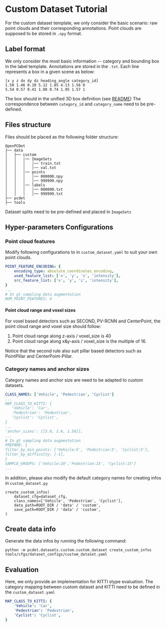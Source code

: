 # Custom Dataset Tutorial
For the custom dataset template, we only consider the basic scenario: raw point clouds and 
their corresponding annotations. Point clouds are supposed to be stored in `.npy` format.

## Label format
We only consider the most basic information -- category and bounding box in the label template.
Annotations are stored in the `.txt`. Each line represents a box in a given scene as below:
```
[x y z dx dy dz heading_angle category_id]
1.50 1.46 0.10 5.12 1.85 4.13 1.56 0
5.54 0.57 0.41 1.08 0.74 1.95 1.57 1
```
The box should in the unified 3D box definition (see [README](../README.md))
The correspondence between `category_id` and `category_name` need to be pre-defined. 


## Files structure
Files should be placed as the following folder structure:
```
OpenPCDet
├── data
│   ├── custom
│   │   │── ImageSets
│   │   │   │── train.txt
│   │   │   │── val.txt
│   │   │── points
│   │   │   │── 000000.npy
│   │   │   │── 999999.npy
│   │   │── labels
│   │   │   │── 000000.txt
│   │   │   │── 999999.txt
├── pcdet
├── tools
```
Dataset splits need to be pre-defined and placed in `ImageSets`

## Hyper-parameters Configurations

### Point cloud features
Modify following configurations to in `custom_dataset.yaml` to 
suit your own point clouds.
```yaml
POINT_FEATURE_ENCODING: {
    encoding_type: absolute_coordinates_encoding,
    used_feature_list: ['x', 'y', 'z', 'intensity'],
    src_feature_list: ['x', 'y', 'z', 'intensity'],
}
...
# In gt_sampling data augmentation
NUM_POINT_FEATURES: 4

```

#### Point cloud range and voxel sizes
For voxel based detectors such as SECOND, PV-RCNN and CenterPoint, the point cloud range and voxel size should follow:
1. Point cloud range along z-axis / voxel_size is 40
2. Point cloud range along x&y-axis / voxel_size is the multiple of 16.

Notice that the second rule also suit pillar based detectors such as PointPillar and CenterPoint-Pillar.

### Category names and anchor sizes
Category names and anchor size are need to be adapted to custom datasets.
 ```yaml
CLASS_NAMES: ['Vehicle', 'Pedestrian', 'Cyclist']  
...
MAP_CLASS_TO_KITTI: {
    'Vehicle': 'Car',
    'Pedestrian': 'Pedestrian',
    'Cyclist': 'Cyclist',
}
...
'anchor_sizes': [[3.9, 1.6, 1.56]],
...
# In gt sampling data augmentation
PREPARE: {
 filter_by_min_points: ['Vehicle:5', 'Pedestrian:5', 'Cyclist:5'],
 filter_by_difficulty: [-1],
}
SAMPLE_GROUPS: ['Vehicle:20','Pedestrian:15', 'Cyclist:15']
...
 ```
In addition, please also modify the default category names for creating infos in `custom_dataset.py`
```
create_custom_infos(
    dataset_cfg=dataset_cfg,
    class_names=['Vehicle', 'Pedestrian', 'Cyclist'],
    data_path=ROOT_DIR / 'data' / 'custom',
    save_path=ROOT_DIR / 'data' / 'custom',
)
```


## Create data info
Generate the data infos by running the following command:
```shell
python -m pcdet.datasets.custom.custom_dataset create_custom_infos tools/cfgs/dataset_configs/custom_dataset.yaml
```


## Evaluation
Here, we only provide an implementation for KITTI stype evaluation.
The category mapping between custom dataset and KITTI need to be defined 
in the `custom_dataset.yaml`
```yaml
MAP_CLASS_TO_KITTI: {
    'Vehicle': 'Car',
    'Pedestrian': 'Pedestrian',
    'Cyclist': 'Cyclist',
}
```
